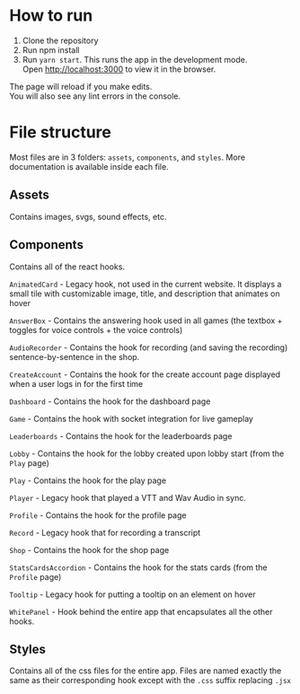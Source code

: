 # How to run

1. Clone the repository
2. Run npm install
3. Run `yarn start`. This runs the app in the development mode.\
Open [http://localhost:3000](http://localhost:3000) to view it in the browser.

The page will reload if you make edits.\
You will also see any lint errors in the console.

# File structure

Most files are in 3 folders: `assets`, `components`, and `styles`. More documentation is available inside each file.

## Assets

Contains images, svgs, sound effects, etc. 

## Components

Contains all of the react hooks. 

`AnimatedCard` - Legacy hook, not used in the current website. It displays a small tile with customizable image, title, and description that animates on hover

`AnswerBox` - Contains the answering hook used in all games (the textbox + toggles for voice controls + the voice controls)

`AudioRecorder` - Contains the hook for recording (and saving the recording) sentence-by-sentence in the shop.

`CreateAccount` - Contains the hook for the create account page displayed when a user logs in for the first time

`Dashboard` - Contains the hook for the dashboard page

`Game` - Contains the hook with socket integration for live gameplay

`Leaderboards` - Contains the hook for the leaderboards page

`Lobby` - Contains the hook for the lobby created upon lobby start (from the `Play` page)

`Play` - Contains the hook for the play page

`Player` - Legacy hook that played a VTT and Wav Audio in sync.

`Profile` - Contains the hook for the profile page

`Record` - Legacy hook that for recording a transcript

`Shop` - Contains the hook for the shop page

`StatsCardsAccordion` - Contains the hook for the stats cards (from the `Profile` page)

`Tooltip` - Legacy hook for putting a tooltip on an element on hover

`WhitePanel` - Hook behind the entire app that encapsulates all the other hooks. 

## Styles

Contains all of the css files for the entire app. Files are named exactly the same as their corresponding hook except with the `.css` suffix replacing `.jsx`
